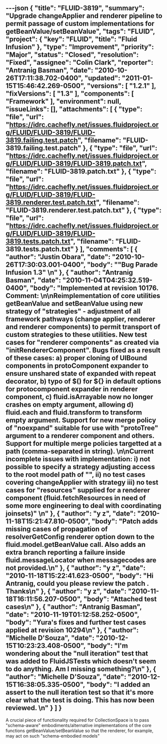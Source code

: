 ---json
{
  "title": "FLUID-3819",
  "summary": "Upgrade changeApplier and renderer pipeline to permit passage of custom implementations for getBeanValue/setBeanValue",
  "tags": "FLUID",
  "project": {
    "key": "FLUID",
    "title": "Fluid Infusion"
  },
  "type": "Improvement",
  "priority": "Major",
  "status": "Closed",
  "resolution": "Fixed",
  "assignee": "Colin Clark",
  "reporter": "Antranig Basman",
  "date": "2010-10-26T17:11:38.702-0400",
  "updated": "2011-01-15T15:46:42.269-0500",
  "versions": [
    "1.2.1"
  ],
  "fixVersions": [
    "1.3"
  ],
  "components": [
    "Framework"
  ],
  "environment": null,
  "issueLinks": [],
  "attachments": [
    {
      "type": "file",
      "url": "https://idrc.cachefly.net/issues.fluidproject.org/FLUID/FLUID-3819/FLUID-3819.failing.test.patch",
      "filename": "FLUID-3819.failing.test.patch"
    },
    {
      "type": "file",
      "url": "https://idrc.cachefly.net/issues.fluidproject.org/FLUID/FLUID-3819/FLUID-3819.patch.txt",
      "filename": "FLUID-3819.patch.txt"
    },
    {
      "type": "file",
      "url": "https://idrc.cachefly.net/issues.fluidproject.org/FLUID/FLUID-3819/FLUID-3819.renderer.test.patch.txt",
      "filename": "FLUID-3819.renderer.test.patch.txt"
    },
    {
      "type": "file",
      "url": "https://idrc.cachefly.net/issues.fluidproject.org/FLUID/FLUID-3819/FLUID-3819.tests.patch.txt",
      "filename": "FLUID-3819.tests.patch.txt"
    }
  ],
  "comments": [
    {
      "author": "Justin Obara",
      "date": "2010-10-26T17:30:03.001-0400",
      "body": "\"Bug Parade Infusion 1.3\"&#x20;\n"
    },
    {
      "author": "Antranig Basman",
      "date": "2010-11-04T04:25:32.519-0400",
      "body": "Implemented at revision 10176. Comment:&#x20;\n\nReimplementation of core utilities getBeanValue and setBeanValue using new strategy of \"strategies\" - adjustment of all framework pathways (change applier, renderer and renderer components) to permit transport of custom strategies to these utilities. New test cases for \"renderer components\" as created via \"initRendererComponent\". Bugs fixed as a result of these cases: a) proper cloning of UIBound components in protoComponent expander to ensure unshared state of expanded with repeat decorator, b) typo of $() for ${} in default options for protocomponent expander in renderer component, c) fluid.isArrayable now no longer crashes on empty argument, allowing d) fluid.each and fluid.transform to transform empty argument. Support for new merge policy of \"noexpand\" suitable for use with \"protoTree\" argument to a renderer component and others. Support for multiple merge policies targetted at a path (comma-separated in string).&#x20;\n\nCurrent incomplete issues with implementation: i) not possible to specify a strategy adjusting access to the root model path of \"\", ii) no test cases covering changeApplier with strategy iii) no test cases for \"resources\" supplied for a renderer component (fluid.fetchResources in need of some more engineering to deal with coordinating joinsets)\"&#x20;\n"
    },
    {
      "author": "y z",
      "date": "2010-11-18T15:21:47.810-0500",
      "body": "Patch adds missing cases of propagation of resolverGetConfig renderer option down to the fluid.model.getBeanValue call. Also adds an extra branch reporting a failure inside fluid.messageLocator when messagecodes are not provided.\n"
    },
    {
      "author": "y z",
      "date": "2010-11-18T15:22:41.623-0500",
      "body": "Hi Antranig, could you please review  the  patch . Thanks\n"
    },
    {
      "author": "y z",
      "date": "2010-11-18T16:11:56.207-0500",
      "body": "Attached test cases\n"
    },
    {
      "author": "Antranig Basman",
      "date": "2010-11-19T01:12:58.252-0500",
      "body": "Yura's fixes and further test cases applied at revision 10294\n"
    },
    {
      "author": "Michelle D'Souza",
      "date": "2010-12-15T10:23:23.408-0500",
      "body": "I'm wondering about the \"null iteration\" test that was added to FluidJSTests which doesn't seem to do anything. Am I missing something?\n"
    },
    {
      "author": "Michelle D'Souza",
      "date": "2010-12-15T16:38:05.335-0500",
      "body": "I added an assert to the null iteration test so that it's more clear what the test is doing. This has now been reviewed.&#x20;\n"
    }
  ]
}
---
A crucial piece of functionality required for CollectionSpace is to pass "schema-aware" embodiments/alternative implementations of the core functions getBeanValue/setBeanValue so that the renderer, for example, may act on such "schema-embodied models"

        